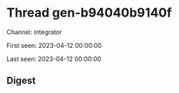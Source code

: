 # Thread gen-b94040b9140f
Channel: integrator

First seen: 2023-04-12 00:00:00

Last seen: 2023-04-12 00:00:00

## Digest


